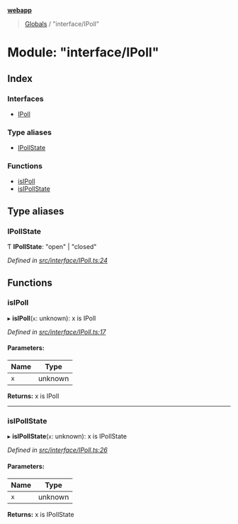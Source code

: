 **[webapp](../README.md)**

> [Globals](../globals.md) / "interface/IPoll"

# Module: "interface/IPoll"

## Index

### Interfaces

* [IPoll](../interfaces/_interface_ipoll_.ipoll.md)

### Type aliases

* [IPollState](_interface_ipoll_.md#ipollstate)

### Functions

* [isIPoll](_interface_ipoll_.md#isipoll)
* [isIPollState](_interface_ipoll_.md#isipollstate)

## Type aliases

### IPollState

Ƭ  **IPollState**: \"open\" \| \"closed\"

*Defined in [src/interface/IPoll.ts:24](https://github.com/BESTUPC/voting-web-app/blob/a4ae6c9/src/interface/IPoll.ts#L24)*

## Functions

### isIPoll

▸ **isIPoll**(`x`: unknown): x is IPoll

*Defined in [src/interface/IPoll.ts:17](https://github.com/BESTUPC/voting-web-app/blob/a4ae6c9/src/interface/IPoll.ts#L17)*

#### Parameters:

Name | Type |
------ | ------ |
`x` | unknown |

**Returns:** x is IPoll

___

### isIPollState

▸ **isIPollState**(`x`: unknown): x is IPollState

*Defined in [src/interface/IPoll.ts:26](https://github.com/BESTUPC/voting-web-app/blob/a4ae6c9/src/interface/IPoll.ts#L26)*

#### Parameters:

Name | Type |
------ | ------ |
`x` | unknown |

**Returns:** x is IPollState
